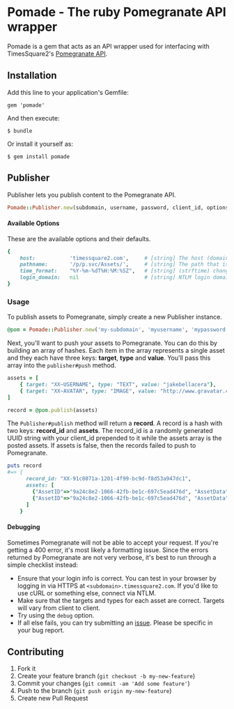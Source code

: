 # Pomade - The ruby Pomegranate API wrapper

Pomade is a gem that acts as an API wrapper used for interfacing with TimesSquare2's [Pomegranate API](http://api.timessquare2.com/pomegranate/).

## Installation

Add this line to your application's Gemfile:

    gem 'pomade'

And then execute:

    $ bundle

Or install it yourself as:

    $ gem install pomade

## Publisher

Publisher lets you publish content to the Pomegranate API.

```ruby
Pomade::Publisher.new(subdomain, username, password, client_id, options)
```

#### Available Options

These are the available options and their defaults.

```ruby
{
    host:           'timessquare2.com',     # [string] The host (domain name) that Pomegranate lives on.
    pathname:       '/p/p.svc/Assets/',     # [string] The path that is used for interacting with Pomegranate.
    time_format:    "%Y-%m-%dT%H:%M:%SZ",   # [string] (strftime) change the layout of the timestamp.
    login_domain:   nil                     # [string] NTLM login domain.
}
```

### Usage

To publish assets to Pomegranate, simply create a new Publisher instance.

```ruby
@pom = Pomade::Publisher.new('my-subdomain', 'myusername', 'mypassword', 'XX')
```

Next, you'll want to push your assets to Pomegranate. You can do this by building an array of hashes. Each item in the array represents a single asset and they each have three keys: **target**, **type** and **value**. You'll pass this array into the `publisher#push` method.

```ruby
assets = [
    { target: "XX~USERNAME", type: "TEXT", value: "jakebellacera"},
    { target: "XX~AVATAR", type: "IMAGE", value: "http://www.gravatar.com/avatar/98363013aa1237798130bc0fd2c4159d.png"}
]

record = @pom.publish(assets)
```

The `Publisher#publish` method will return a **record**. A record is a hash with two keys: **record_id** and **assets**. The record_id is a randomly generated UUID string with your client_id prepended to it while the assets array is the posted assets. If assets is false, then the records failed to push to Pomegranate.

```ruby
puts record
#=> {
      record_id: "XX-91c8071a-1201-4f99-bc9d-f8d53a947dc1",
      assets: [
        {"AssetID"=>"9a24c8e2-1066-42fb-be1c-697c5ead476d", "AssetData"=>"jakebellacera", "AssetType"=>"TEXT", "Target"=>"NS~USERNAME", "Client"=>"XX", "Status"=>"APPROVED", "AssetMeta"=>"", "AssetRecordID"=>"XX-91c8071a-1201-4f99-bc9d-f8d53a947dc1"},
        {"AssetID"=>"9a24c8e2-1066-42fb-be1c-697c5ead476d", "AssetData"=>"http://www.gravatar.com/avatar/98363013aa1237798130bc0fd2c4159d.png", "AssetType"=>"IMAGE", "Target"=>"XX~Avatar", "Client"=>"XX", "Status"=>"APPROVED", "AssetMeta"=>"", "AssetRecordID"=>"XX-91c8071a-1201-4f99-bc9d-f8d53a947dc1"}
      ]
    }
```

#### Debugging

Sometimes Pomegranate will not be able to accept your request. If you're getting a 400 error, it's most likely a formatting issue. Since the errors returned by Pomegranate are not very verbose, it's best to run through a simple checklist instead:

* Ensure that your login info is correct. You can test in your browser by logging in via HTTPS at `<subdomain>.timessquare2.com`. If you'd like to use cURL or something else, connect via NTLM.
* Make sure that the targets and types for each asset are correct. Targets will vary from client to client.
* Try using the `debug` option.
* If all else fails, you can try submitting an [issue](https://github.com/jakebellacera/pomade/issues). Please be specific in your bug report.

## Contributing

1. Fork it
2. Create your feature branch (`git checkout -b my-new-feature`)
3. Commit your changes (`git commit -am 'Add some feature'`)
4. Push to the branch (`git push origin my-new-feature`)
5. Create new Pull Request
